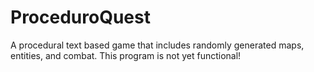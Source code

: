 # ProceduroQuest
A procedural text based game that includes randomly generated maps, entities, and combat.
This program is not yet functional!
